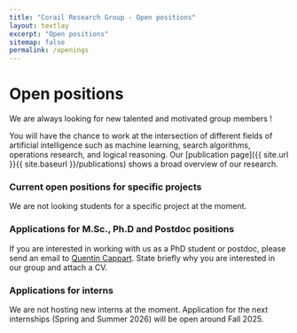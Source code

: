 ```yaml
---
title: "Corail Research Group - Open positions"
layout: textlay
excerpt: "Open positions"
sitemap: false
permalink: /openings
---
```


# Open positions

We are always looking for new talented and motivated group members !

You will have the chance to work at the intersection of different fields of artificial intelligence such as machine learning, search algorithms, operations research, and logical reasoning. Our [publication page]({{ site.url }}{{ site.baseurl }}/publications) shows a broad overview of our research.

### Current open positions for specific projects

We are not looking students for a specific project at the moment.

### Applications for M.Sc., Ph.D and Postdoc positions
If you are interested in working with us as a PhD student or postdoc, please send an email to [Quentin Cappart](mailto:quentin.cappart). State briefly why you are interested in our group and attach a CV.

### Applications for interns

We are not hosting new interns at the moment. Application for the next internships (Spring and Summer 2026) will be open around Fall 2025. 